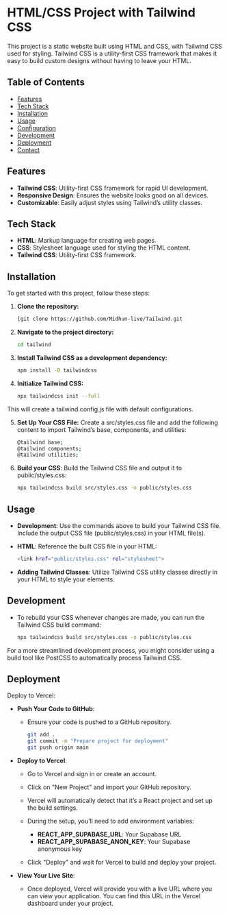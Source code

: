 # HTML/CSS Project with Tailwind CSS

This project is a static website built using HTML and CSS, with Tailwind CSS used for styling. Tailwind CSS is a utility-first CSS framework that makes it easy to build custom designs without having to leave your HTML.

## Table of Contents

- [Features](#features)
- [Tech Stack](#tech-stack)
- [Installation](#installation)
- [Usage](#usage)
- [Configuration](#configuration)
- [Development](#development)
- [Deployment](#deployment)
- [Contact](#contact)

## Features

- **Tailwind CSS**: Utility-first CSS framework for rapid UI development.
- **Responsive Design**: Ensures the website looks good on all devices.
- **Customizable**: Easily adjust styles using Tailwind’s utility classes.

## Tech Stack

- **HTML**: Markup language for creating web pages.
- **CSS**: Stylesheet language used for styling the HTML content.
- **Tailwind CSS**: Utility-first CSS framework.

## Installation

To get started with this project, follow these steps:

1. **Clone the repository:**

   ```bash
   [git clone https://github.com/Midhun-live/Tailwind.git

2. **Navigate to the project directory:**

   ```bash
   cd tailwind

3. **Install Tailwind CSS as a development dependency:**

   ```bash
   npm install -D tailwindcss

4. **Initialize Tailwind CSS:**
   
   ```bash
   npx tailwindcss init --full
  This will create a tailwind.config.js file with default configurations.
  
5. **Set Up Your CSS File:**
  Create a src/styles.css file and add the following content to import Tailwind’s base, components, and utilities:

   ```bash
   @tailwind base;
   @tailwind components;
   @tailwind utilities;

6. **Build your CSS**:
   Build the Tailwind CSS file and output it to public/styles.css:

   ```bash
   npx tailwindcss build src/styles.css -o public/styles.css

## Usage

- **Development**: Use the commands above to build your Tailwind CSS file. Include the output CSS file (public/styles.css) in your HTML file(s).
- **HTML**: Reference the built CSS file in your HTML:

  ```bash
  <link href="public/styles.css" rel="stylesheet">

- **Adding Tailwind Classes**: Utilize Tailwind CSS utility classes directly in your HTML to style your elements.

## Development

- To rebuild your CSS whenever changes are made, you can run the Tailwind CSS build command:

  ```bash
  npx tailwindcss build src/styles.css -o public/styles.css

For a more streamlined development process, you might consider using a build tool like PostCSS to automatically process Tailwind CSS.

## Deployment
Deploy to Vercel:


- **Push Your Code to GitHub**:
   - Ensure your code is pushed to a GitHub repository.
  
      ```bash
      git add .
      git commit -m "Prepare project for deployment"
      git push origin main
      
- **Deploy to Vercel**:
   - Go to Vercel and sign in or create an account.
   - Click on "New Project" and import your GitHub repository.
   - Vercel will automatically detect that it’s a React project and set up the build settings.

   - During the setup, you’ll need to add environment variables:

      - **REACT_APP_SUPABASE_URL**: Your Supabase URL
      - **REACT_APP_SUPABASE_ANON_KEY**: Your Supabase anonymous key
   - Click "Deploy" and wait for Vercel to build and deploy your project.

- **View Your Live Site**:

   - Once deployed, Vercel will provide you with a live URL where you can view your application. You can find this URL in the Vercel dashboard under your project.


